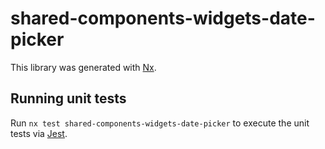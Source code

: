 # shared-components-widgets-date-picker

This library was generated with [Nx](https://nx.dev).

## Running unit tests

Run `nx test shared-components-widgets-date-picker` to execute the unit tests via [Jest](https://jestjs.io).
